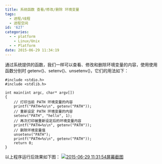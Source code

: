 ```yaml
---
title: 系统函数 查看/修改/删除 环境变量
tags:
  - 进程/线程
  - 进程空间
id: '627'
categories:
  - - platform
    - Linux/Unix
  - - Platform
date: 2015-06-29 11:34:19
---
```


通过系统提供的函数，我们一样可以查看、修改和删除环境变量的内容，使用使用函数分别时 getenv()、setenv()、unsetenv()，它们的用法如下：
<!-- more -->
```
#include <stdio.h>
#include <stdlib.h>

int main(int argc, char* argv[])
{
    // 打印当前 PATH 环境变量的内容
    printf("PATH=%s\n", getenv("PATH"));
    // 重新设定 PATH 环境变量的内容
    setenv("PATH", "hello", 1);
    // 再次打印被重新设定后的环境变量内容
    printf("PATH=%s\n", getenv("PATH"));
    // 删除环境变量值
    unsetenv("PATH");
    printf("PATH=%s\n", getenv("PATH"));
    return 0;
}
```

以上程序运行后效果如下图： [![2015-06-29 11:31:54屏幕截图](http://www.mycode.net.cn/wp-content/uploads/2015/06/2015-06-29-113154屏幕截图.png)](http://www.mycode.net.cn/wp-content/uploads/2015/06/2015-06-29-113154屏幕截图.png)